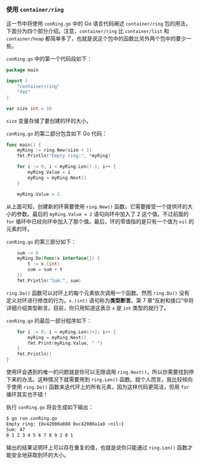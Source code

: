 ### 使用 `container/ring`

这一节中将使用 `conRing.go` 中的 Go 语言代码阐述 `container/ring` 包的用法，下面分为四个部分介绍。注意，`container/ring` 比 `container/list` 和 `container/heap` 都简单多了，也就是说这个包中的函数比另外两个包中的要少一些。

`conRing.go` 中的第一个代码段如下：

```go
package main

import (
	"container/ring"
	"fmt"
)

var size int = 10
```

`size` 变量存储了要创建的环的大小。

`conRing.go` 的第二部分包含如下 Go 代码：

```go
func main() {
	myRing := ring.New(size + 1)
	fmt.Println("Empty ring:", *myRing)

	for i := 0; i < myRing.Len()-1; i++ {
		myRing.Value = i
		myRing = myRing.Next()
	}

	myRing.Value = 2
```

从上面可知，创建新的环需要使用 `ring.New()` 函数，它需要接受一个提供环的大小的参数。最后的 `myRing.Value = 2` 语句向环中加入了 2 这个值。不过前面的 `for` 循环中已经向环中加入了那个值。最后，环的零值指的是只有一个值为 `nil` 的元素的环。

`conRing.go` 的第三部分如下：

```go
    sum := 0
	myRing.Do(func(x interface{}) {
		t := x.(int)
		sum = sum + t
	})
	fmt.Println("Sum:", sum)
```

`ring.Do()` 函数可以对环上的每个元素依次调用一个函数。然而 `ring.Do()` 没有定义对环进行修改的行为。`x.(int)` 语句称为**类型断言**。第 7 章“反射和接口”中将详细介绍类型断言。目前，你只用知道这表示 `x` 是 `int` 类型的就行了。

`conRing.go` 的最后一部分程序如下：

```go
	for i := 0; i < myRing.Len()+2; i++ {
		myRing = myRing.Next()
		fmt.Print(myRing.Value, " ")
	}
	fmt.Println()
}
```

使用环会遇到的唯一的问题就是你可以无限调用 `ring.Next()`，所以你需要找到停下来的办法。这种情况下就需要用到 `ring.Len()` 函数。就个人而言，我比较倾向于使用 `ring.Do()` 函数来迭代环上的所有元素，因为这样代码更简洁，但用 `for` 循环其实也不错！

执行 `conRing.go` 将会生成如下输出：

```sh
$ go run conRing.go
Empty ring: {0x42000a080 0xc42000a1a0 <nil>}
Sum: 47
0 1 2 3 4 5 6 7 8 9 2 0 1 
```

输出的结果证明环上可以存在重复的值，也就是说你只能通过 `ring.Len()` 函数才能安全地获取到环的大小。
